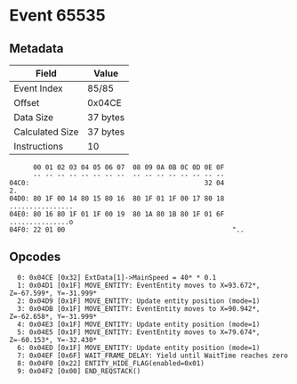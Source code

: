 # Event 65535

## Metadata

| Field           | Value    |
|-----------------|----------|
| Event Index     | 85/85    |
| Offset          | 0x04CE   |
| Data Size       | 37 bytes |
| Calculated Size | 37 bytes |
| Instructions    | 10       |

```
      00 01 02 03 04 05 06 07  08 09 0A 0B 0C 0D 0E 0F
      -- -- -- -- -- -- -- --  -- -- -- -- -- -- -- --
04C0:                                            32 04                2.
04D0: 80 1F 00 14 80 15 80 16  80 1F 01 1F 00 17 80 18  ................
04E0: 80 16 80 1F 01 1F 00 19  80 1A 80 1B 80 1F 01 6F  ...............o
04F0: 22 01 00                                          "..             
```

## Opcodes

```
  0: 0x04CE [0x32] ExtData[1]->MainSpeed = 40* * 0.1
  1: 0x04D1 [0x1F] MOVE_ENTITY: EventEntity moves to X=93.672*, Z=-67.599*, Y=-31.999*
  2: 0x04D9 [0x1F] MOVE_ENTITY: Update entity position (mode=1)
  3: 0x04DB [0x1F] MOVE_ENTITY: EventEntity moves to X=90.942*, Z=-62.658*, Y=-31.999*
  4: 0x04E3 [0x1F] MOVE_ENTITY: Update entity position (mode=1)
  5: 0x04E5 [0x1F] MOVE_ENTITY: EventEntity moves to X=79.674*, Z=-60.153*, Y=-32.430*
  6: 0x04ED [0x1F] MOVE_ENTITY: Update entity position (mode=1)
  7: 0x04EF [0x6F] WAIT_FRAME_DELAY: Yield until WaitTime reaches zero
  8: 0x04F0 [0x22] ENTITY_HIDE_FLAG(enabled=0x01)
  9: 0x04F2 [0x00] END_REQSTACK()
```
